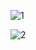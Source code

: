 ![1](https://github.com/MN10101/hotel-reservation/assets/78208459/3a778429-3284-455d-8020-2ba0cababf3a)

![2](https://github.com/MN10101/hotel-reservation/assets/78208459/4a772ac9-dc9c-4970-8972-4438df57f54c)
